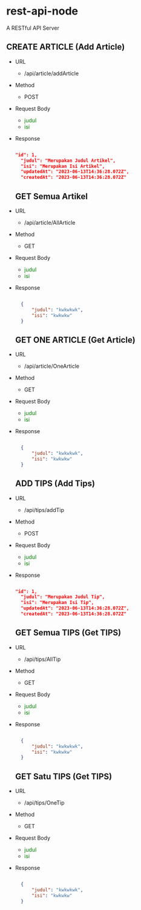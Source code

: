 # rest-api-node
 A RESTful API Server 


## CREATE ARTICLE (Add Article)
- URL
  - /api/article/addArticle
- Method
  - POST
- Request Body
  - <font style="color: green">judul</font>
  - <span style="color: green">isi</span>
- Response
  ```json

  "id": 1,
    "judul": "Merupakan Judul Artikel",
    "isi": "Merupakan Isi Artikel",
    "updatedAt": "2023-06-13T14:36:28.072Z",
    "createdAt": "2023-06-13T14:36:28.072Z"

  ```
 
 
  ## GET Semua Artikel
- URL
  - /api/article/AllArticle
- Method
  - GET
- Request Body
  - <font style="color: green">judul</font>
  - <span style="color: green">isi</span>
- Response
  ```json
  
    {
        "judul": "kwkwkwk",
        "isi": "kwkwkw"
    }

  ```

  ## GET ONE ARTICLE (Get Article)
- URL
  - /api/article/OneArticle
- Method
  - GET
- Request Body
  - <font style="color: green">judul</font>
  - <span style="color: green">isi</span>
- Response
  ```json
  
    {
        "judul": "kwkwkwk",
        "isi": "kwkwkw"
    }

  ```
  
    ## ADD TIPS (Add Tips)
- URL
  - /api/tips/addTip
- Method
  - POST
- Request Body
  - <font style="color: green">judul</font>
  - <span style="color: green">isi</span>
- Response
  ```json
  
  "id": 1,
    "judul": "Merupakan Judul Tip",
    "isi": "Merupakan Isi Tip",
    "updatedAt": "2023-06-13T14:36:28.072Z",
    "createdAt": "2023-06-13T14:36:28.072Z"

  ```
  
   
  ## GET Semua TIPS (Get TIPS)
- URL
  - /api/tips/AllTip
- Method
  - GET
- Request Body
  - <font style="color: green">judul</font>
  - <span style="color: green">isi</span>
- Response
  ```json
  
    {
        "judul": "kwkwkwk",
        "isi": "kwkwkw"
    }

  ```
  
    ## GET Satu TIPS (Get TIPS)
- URL
  - /api/tips/OneTip
- Method
  - GET
- Request Body
  - <font style="color: green">judul</font>
  - <span style="color: green">isi</span>
- Response
  ```json
  
    {
        "judul": "kwkwkwk",
        "isi": "kwkwkw"
    }

  ```
